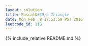 ```yaml
---
layout: solution
title: Pascal&#39;s Triangle
date: Mon Feb  8 17:53:59 PST 2016
leetcode_id: 118
---
```

{% include_relative README.md %}
